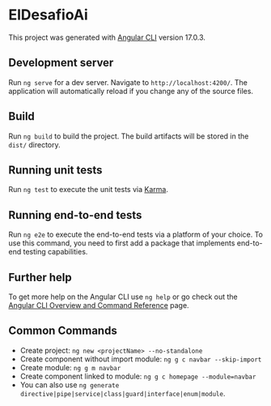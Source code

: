 # ElDesafioAi

This project was generated with [Angular CLI](https://github.com/angular/angular-cli) version 17.0.3.

## Development server

Run `ng serve` for a dev server. Navigate to `http://localhost:4200/`. The application will automatically reload if you change any of the source files.




## Build

Run `ng build` to build the project. The build artifacts will be stored in the `dist/` directory.

## Running unit tests

Run `ng test` to execute the unit tests via [Karma](https://karma-runner.github.io).

## Running end-to-end tests

Run `ng e2e` to execute the end-to-end tests via a platform of your choice. To use this command, you need to first add a package that implements end-to-end testing capabilities.

## Further help

To get more help on the Angular CLI use `ng help` or go check out the [Angular CLI Overview and Command Reference](https://angular.io/cli) page.


## Common Commands 

- Create project: `ng new <projectName> --no-standalone`
- Create component without import module: `ng g c navbar --skip-import`
- Create module: `ng g m navbar`
- Create component linked to module: `ng g c homepage --module=navbar`
- You can also use `ng generate directive|pipe|service|class|guard|interface|enum|module`.